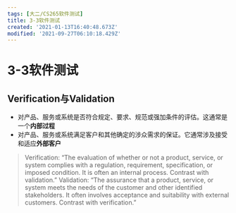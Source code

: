 ```yaml
---
tags: [大二/CS265软件测试]
title: 3-3软件测试
created: '2021-01-13T16:40:48.673Z'
modified: '2021-09-27T06:10:18.429Z'
---
```


# 3-3软件测试
## Verification与Validation
- 对产品、服务或系统是否符合规定、要求、规范或强加条件的评估。这通常是一个**内部过程**
- 对产品、服务或系统满足客户和其他确定的涉众需求的保证。它通常涉及接受和适应**外部客户**
> Verification: “The evaluation of whether or not a product, service, or system complies with a regulation, requirement, specification, or imposed condition. It is often an internal process. Contrast with validation.”
Validation: “The assurance that a product, service, or system meets the needs of the customer and other identified stakeholders. It often involves acceptance and suitability with external customers. Contrast with verification.” 
